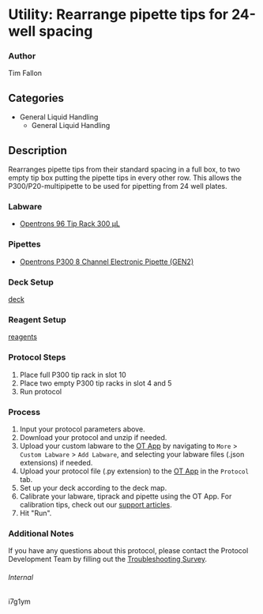 # Utility: Rearrange pipette tips for 24-well spacing


### Author
Tim Fallon




## Categories
* General Liquid Handling
	* General Liquid Handling


## Description
Rearranges pipette tips from their standard spacing in a full box, to two empty tip box putting the pipette tips in every other row. This allows the P300/P20-multipipette to be used for pipetting from 24 well plates.


### Labware
* [Opentrons 96 Tip Rack 300 µL](https://shop.opentrons.com/collections/opentrons-tips/products/opentrons-300ul-tips)


### Pipettes
* [Opentrons P300 8 Channel Electronic Pipette (GEN2)](https://shop.opentrons.com/8-channel-electronic-pipette/)


### Deck Setup
[deck](https://drive.google.com/open?id=1549-GH5Qyzv7JzDqJG7ZLGkNzckp_PLq)


### Reagent Setup
[reagents](![reagents](https://opentrons-protocol-library-website.s3.amazonaws.com/custom-README-images/i7g1ym/reagents.png))


### Protocol Steps
1. Place full P300 tip rack in slot 10
2. Place two empty P300 tip racks in slot 4 and 5
3. Run protocol


### Process
1. Input your protocol parameters above.
2. Download your protocol and unzip if needed.
3. Upload your custom labware to the [OT App](https://opentrons.com/ot-app) by navigating to `More` > `Custom Labware` > `Add Labware`, and selecting your labware files (.json extensions) if needed.
4. Upload your protocol file (.py extension) to the [OT App](https://opentrons.com/ot-app) in the `Protocol` tab.
5. Set up your deck according to the deck map.
6. Calibrate your labware, tiprack and pipette using the OT App. For calibration tips, check out our [support articles](https://support.opentrons.com/en/collections/1559720-guide-for-getting-started-with-the-ot-2).
7. Hit "Run".


### Additional Notes
If you have any questions about this protocol, please contact the Protocol Development Team by filling out the [Troubleshooting Survey](https://protocol-troubleshooting.paperform.co/).


###### Internal
i7g1ym
